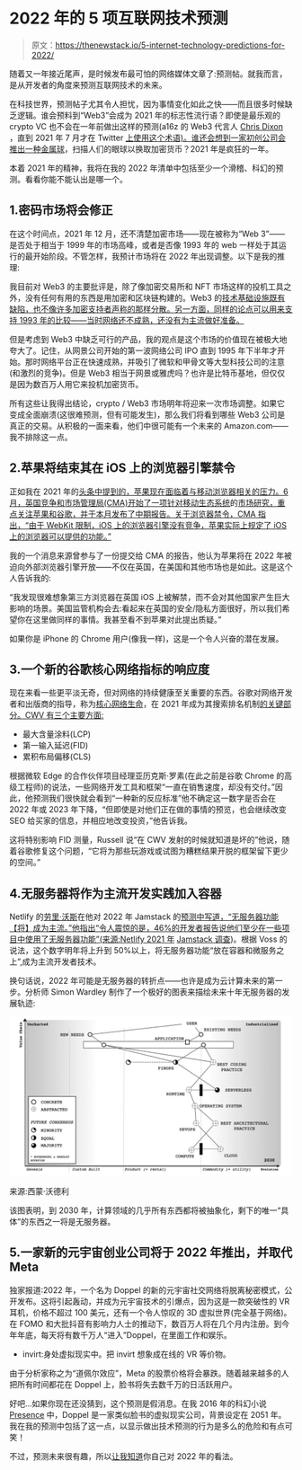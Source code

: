 # 2022 年的 5 项互联网技术预测

> 原文：<https://thenewstack.io/5-internet-technology-predictions-for-2022/>

随着又一年接近尾声，是时候发布最可怕的网络媒体文章了:预测帖。就我而言，是从开发者的角度来预测互联网技术的未来。

在科技世界，预测帖子尤其令人担忧，因为事情变化如此之快——而且很多时候缺乏逻辑。谁会预料到“Web3”会成为 2021 年的标志性流行语？即使是最乐观的 crypto VC 也不会在一年前做出这样的预测(a16z 的 Web3 代言人 [Chris Dixon](https://a16z.com/author/chris-dixon/) ，直到 2021 年 7 月才在 Twitter [上使用这个术语)。谁还会想到一家初创公司会](https://twitter.com/cdixon/status/1416078680854450181)[推出一种金属球](https://thenewstack.io/top-5-internet-technology-stories-of-2021/)，扫描人们的眼球以换取加密货币？2021 年是疯狂的一年。

本着 2021 年的精神，我将在我的 2022 年清单中包括至少一个滑稽、科幻的预测。看看你能不能认出是哪一个。

## 1.密码市场将会修正

在这个时间点，2021 年 12 月，还不清楚加密市场——现在被称为“Web 3”——是否处于相当于 1999 年的市场高峰，或者是否像 1993 年的 web 一样处于其运行的最开始阶段。不管怎样，我预计市场将在 2022 年出现调整。以下是我的推理:

我目前对 Web3 的主要批评是，除了像加密交易所和 NFT 市场这样的投机工具之外，没有任何有用的东西是用加密和区块链构建的。Web3 的[技术基础设施既有缺陷，也不像许多加密支持者声称的那样](https://thenewstack.io/web3-architecture-and-how-it-compares-to-traditional-web-apps/)[分散。另一方面，同样的论点可以用来支持 1993 年的比较——当时网络还不成熟，还没有为主流做好准备。](https://thenewstack.io/web3-isnt-fully-decentralized-a-look-at-alchemy-bitclout/)

但是考虑到 Web3 中缺乏可行的产品，我的观点是这个市场的价值现在被极大地夸大了。记住，从网景公司开始的第一波网络公司 IPO 直到 1995 年下半年才开始。那时网络平台正在快速成熟，并吸引了微软和甲骨文等大型科技公司的注意(和激烈的竞争)。但是 Web3 相当于网景或雅虎吗？也许是比特币基地，但仅仅是因为数百万人用它来投机加密货币。

所有这些让我得出结论，crypto / Web3 市场明年将迎来一次市场调整。如果它变成全面崩溃(这很难预测，但有可能发生)，那么我们将看到哪些 Web3 公司是真正的交易。从积极的一面来看，他们中很可能有一个未来的 Amazon.com——我不排除这一点。

## 2.苹果将结束其在 iOS 上的浏览器引擎禁令

正如我在 2021 年的[头条中提到的，苹果现在面临着与移动浏览器相关的压力。6 月，英国竞争和市场管理局(CMA)开始了一项针对移动生态系统](https://thenewstack.io/top-5-internet-technology-stories-of-2021/)的[市场研究，重点关注苹果和谷歌，并于本月发布了中期报告。关于浏览器禁令，CMA 指出，“由于 WebKit 限制，iOS 上的浏览器引擎没有竞争，苹果实际上规定了 iOS 上的浏览器可以提供的功能。”](https://www.gov.uk/cma-cases/mobile-ecosystems-market-study)

我的一个消息来源曾参与了一份提交给 CMA 的报告，他认为苹果将在 2022 年被迫向外部浏览器引擎开放——不仅在英国，在美国和其他市场也是如此。这是这个人告诉我的:

“我发现很难想象第三方浏览器在英国 iOS 上被解禁，而不会对其他国家产生巨大影响的场景。美国监管机构会去:看起来在英国的安全/隐私方面很好，所以我们希望你在这里做同样的事情。我甚至看不到苹果对此提出质疑。”

如果你是 iPhone 的 Chrome 用户(像我一样)，这是一个令人兴奋的潜在发展。

## 3.一个新的谷歌核心网络指标的响应度

现在来看一些更平淡无奇，但对网络的持续健康至关重要的东西。谷歌对网络开发者和出版商的指导，称为[核心网络生命](https://web.dev/vitals/)，在 2021 年成为其搜索排名机制[的关键部分。CWV 有三个主要方面:](https://terakeet.com/blog/core-web-vitals/)

*   最大含量涂料(LCP)
*   第一输入延迟(FID)
*   累积布局偏移(CLS)

根据微软 Edge 的合作伙伴项目经理亚历克斯·罗素(在此之前是谷歌 Chrome 的高级工程师)的说法，一些网络开发工具和框架“一直在销售速度，却没有交付。”因此，他预测我们很快就会看到“一种新的反应标准”他不确定这一数字是否会在 2022 年或 2023 年下降，“但即使是对他们正在做的事情的预览，也会继续改变 SEO 给买家的信息，并相应地改变投资，”他告诉我。

这将特别影响 FID 测量，Russell 说“在 CWV 发射的时候就知道是坏的”他说，随着谷歌修复这个问题，“它将为那些玩游戏或试图为糟糕结果开脱的框架留下更少的空间。”

## 4.无服务器将作为主流开发实践加入容器

Netlify 的[劳里·沃斯](https://twitter.com/seldo)在他对 2022 年 Jamstack 的[预测中写道，“无服务器功能【将】成为主流。”他指出“令人震惊的是，46%的开发者报告说他们至少在一些项目中使用了无服务器功能”(来源:Netlify 2021 年](https://thenewstack.io/predictions-for-the-jamstack-in-2022/) [Jamstack 调查](https://jamstack.org/survey/2021/))。根据 Voss 的说法，这个数字明年将上升到 50%以上，将无服务器功能“放在容器和微服务之上”,成为主流开发者技术。

换句话说，2022 年可能是无服务器的转折点——也许是成为云计算未来的第一步。分析师 Simon Wardley 制作了一个极好的图表来描绘未来十年无服务器的发展轨迹:

[![](img/8c255792dfa3e9e2c5592da0fe0d3409.png)](https://cdn.thenewstack.io/media/2021/12/e2db0f1f-fge_4r9wuac-of9.jpeg)

来源:西蒙·沃德利

该图表明，到 2030 年，计算领域的几乎所有东西都将被抽象化，剩下的唯一“具体”的东西之一将是无服务器。

## 5.一家新的元宇宙创业公司将于 2022 年推出，并取代 Meta

独家报道:2022 年，一个名为 Doppel 的新的元宇宙社交网络将脱离秘密模式，公开发布。这将引起轰动，并成为元宇宙技术的引爆点，因为这是一款突破性的 VR 耳机，价格不超过 100 美元，还有一个令人惊叹的 3D 虚拟世界(完全基于网络)。在 FOMO 和大批抖音有影响力人士的推动下，数百万人将在几个月内注册。到今年年底，每天将有数千万人“进入”Doppel，在里面工作和娱乐。

* invirt:身处虚拟现实中。把 invirt 想象成在线的 VR 等价物。

由于分析家称之为“道佩尔效应”，Meta 的股票价格将会暴跌。随着越来越多的人把所有时间都花在 Doppel 上，脸书将失去数千万的日活跃用户。

好吧…如果你现在还没猜到，这个预测是假消息。在我 2016 年的科幻小说 [Presence](https://ricmac.org/presence/) 中，Doppel 是一家类似脸书的虚拟现实公司，背景设定在 2051 年。我在我的预测中包括了这一点，以显示做出技术预测的行为是多么的危险和有点可笑！

不过，预测未来很有趣，所以[让我知道](https://twitter.com/ricmac)你自己对 2022 年的看法。

<svg xmlns:xlink="http://www.w3.org/1999/xlink" viewBox="0 0 68 31" version="1.1"><title>Group</title> <desc>Created with Sketch.</desc></svg>